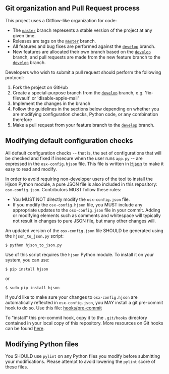 ## Git organization and Pull Request process

This project uses a Gitflow-like organization for code:

* The [`master`](https://github.com/kristovatlas/osx-config-check/tree/master) branch represents a stable version of the project at any given time.
* Releases are tags on the [`master`](https://github.com/kristovatlas/osx-config-check/tree/master) branch.
* All features and bug fixes are performed against the [`develop`](https://github.com/kristovatlas/osx-config-check/tree/develop) branch.
* New features are allocated their own branch based on the [`develop`](https://github.com/kristovatlas/osx-config-check/tree/develop) branch, and pull requests are made from the new feature branch to the [`develop`](https://github.com/kristovatlas/osx-config-check/tree/develop) branch.

Developers who wish to submit a pull request should perform the following protocol:

1. Fork the project on GitHub
2. Create a special-purpose branch from the [`develop`](https://github.com/kristovatlas/osx-config-check/tree/develop) branch, e.g. 'fix-filevault' or 'disable-apple-mail'
3. Implement the changes in the branch
4. Follow the guidelines in the sections below depending on whether you are modifying configuration checks, Python code, or any combination therefore
5. Make a pull request from your feature branch to the [`develop`](https://github.com/kristovatlas/osx-config-check/tree/develop) branch.

## Modifying default configuration checks

All default configuration checks -- that is, the set of configurations that will be checked and fixed if insecure when the user runs `app.py` -- are expressed in the `osx-config.hjson` file. This file is written in [Hjson](http://hjson.org/) to make it easy to read and modify.

In order to avoid requiring non-developer users of the tool to install the Hjson Python module, a pure JSON file is also included in this repository: `osx-config.json`. Contributors MUST follow these rules:
* You MUST NOT directly modify the `osx-config.json` file.
* If you modify the `osx-config.hjson` file, you MUST include any appropriate updates to the `osx-config.json` file in your commit. Adding or modifying elements such as comments and whitespace will typically not result in changes to pure JSON file, but many other changes will.

An updated version of the `osx-config.json` file SHOULD be generated using the `hjson_to_json.py` script:

    $ python hjson_to_json.py

Use of this script requires the `hjson` Python module. To install it on your system, you can use:

    $ pip install hjson

 or

    $ sudo pip install hjson

If you'd like to make sure your changes to `osx-config.hjson` are automatically reflected in `osx-config.json`, you MAY install a git pre-commit hook to do so. Use this file: [hooks/pre-commit](hooks/pre-commit)

To "install" this pre-commit hook, copy it to the `.git/hooks` directory contained in your local copy of this repository. More resources on Git hooks can be found [here](http://githooks.com/).

## Modifying Python files

You SHOULD use `pylint` on any Python files you modify before submitting your modifications. Please attempt to avoid lowering the `pylint` score of these files.
